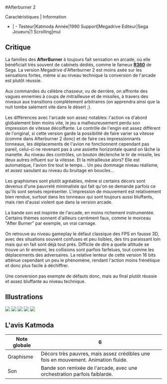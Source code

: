 #Afterburner 2

Caractéristiques | Information
- | -
Testeur|Katmoda
Année|1990
Support|Megadrive
Editeur|Sega
Joueurs|1
Scrolling|mul

## Critique
La familles des <b>AfterBurner</b> à toujours fait sensation en arcade, où elle bénéficiait très souvent de cabinets dédiés, comme le fameux <b><a href="http://www.system16.com/sega/hrdw_r360.html" target="_blank">R360</a></b> de Sega. La version Megadrive d'Afterburner 2 est moins axée sur les sensations fortes, même si au niveau technique la conversion de l'arcade est plutôt réussie.<br/><br/>Aux commandes du célèbre chasseur, vu de derrière, on affronte des vagues ennemies à coups de mitrailleuse et de missiles, à travers des niveaux aux transitions complètement arbitraires (on apprendra ainsi que la nuit tombe salement vite dans le désert ;).<br/><br/>Les différences avec l'arcade son assez notables: l'action va d'abord globalement bien moins vite, le jeu a malheureusement perdu son impression de vitesse décoiffante. Le contrôle de l'engin est assez différent de l'original, si cette version garde la possibilité de faire varier sa vitesse (comme dans Afterburner 2 donc) et de faire ces impressionnants tonneaux, les déplacements de l'avion ne fonctionnent cependant pas pareil, celui-ci ne revenant pas à une assiette horizontale quand on lâche la manette. Au niveau des contrôles, un bouton déclenche le tir de missile, les deux autres influent sur la vitesse. Et la mitrailleuse alors? Elle est automatique, l'avion tire tout le temps... Un peu dommage niveau réalisme, et assez saoulant au niveau du bruitage en boucles...<br/><br/>Les graphismes sont plutôt agréables, même si certains décors sont devenus d'une pauvreté minimaliste qui fait qu'on se demande parfois ce qu'ils sont sensés représenter. L'impression de mouvement est relativement bien rendue, surtout dans les tonneaux qui sont toujours aussi bluffants, mais rien d'aussi violent que dans la version arcade.<br/><br/>La bande son est inspirée de l'arcade, en moins richement instrumentée. Certains thèmes sonnent d'ailleurs carrément faux, comme le morceau "After Burner" par exemple, un vrai carnage.<br/><br/>On retrouve au niveau gameplay le défaut classique des FPS en fausse 3D, avec des situations souvent confuses et peu lisibles, des tirs paraissant loin mais qui en fait sont déjà tout près. Difficile de dire a quelle altitude se trouve un tir ennemi, les collisions sont parfois farfelues, tout comme les déplacements des adversaires. La relative lenteur de cette version 16 bits atténue cependant un peu le phénomène, rendant l'action moins frénétique et donc plus facile à déchiffrer.<br/><br/>Une conversion pas exempte de défauts donc, mais au final plutôt réussie et assez bluffante au niveau technique.

## Illustrations
![](http://www.shmup.com/images/thumbs/afterburner2.gif)
![](http://www.shmup.com/images/thumbs/afterburner2-2.gif)
![](http://www.shmup.com/images/thumbs/img_fiche_3_217.gif)
![](http://www.shmup.com/images/thumbs/img_fiche_4_217.gif)
![](http://www.shmup.com/images/thumbs/img_fiche_5_217.gif)

## L'avis Katmoda
Note globale|6
-|-
Graphisme|Décors très pauvres, mais assez crédibles une fois en mouvement. Animation fluide.
Son|Bande son remixée de l'arcade, avec une orchestration parfois faiblarde.
